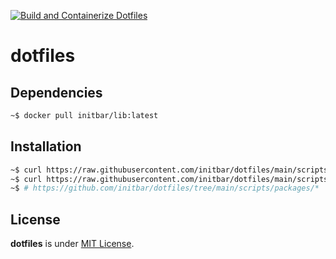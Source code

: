 [![Build and Containerize Dotfiles](https://github.com/initbar/dotfiles/actions/workflows/docker-build-deploy.yml/badge.svg?branch=main)](https://github.com/initbar/dotfiles/actions/workflows/docker-build-deploy.yml)

# dotfiles

## Dependencies

```bash
~$ docker pull initbar/lib:latest
```

## Installation

```bash
~$ curl https://raw.githubusercontent.com/initbar/dotfiles/main/scripts/linux-cli.sh | bash
~$ curl https://raw.githubusercontent.com/initbar/dotfiles/main/scripts/linux-gui.sh | bash
~$ # https://github.com/initbar/dotfiles/tree/main/scripts/packages/*
```

## License

**dotfiles** is under [MIT License](./LICENSE).
